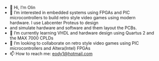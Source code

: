 - 👋 Hi, I’m Olin
- 👀 I’m interested in embedded systems using FPGAs and PIC microcontrollers to build retro style video games using modern hardware. I use Labcenter Proteus to design 
- and simulate hardware and software and them layout the PCBs. 
- 🌱 I’m currently learning VHDL and hardware design using Quartus 2 and the MAX 7000 CPLDs
- 💞️ I’m looking to collaborate on retro style video games using PIC microcontrollers and Altera(Intel) FPGAs 
- 📫 How to reach me: eody1@hotmail.com

<!---
eody1/eody1 is a ✨ special ✨ repository because its `README.md` (this file) appears on your GitHub profile.
You can click the Preview link to take a look at your changes.
--->
